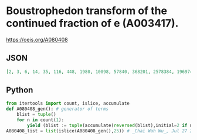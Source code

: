 # Boustrophedon transform of the continued fraction of e \(A003417\)\.
https://oeis.org/A080408
## JSON
```JSON
[2, 3, 6, 14, 35, 116, 448, 1980, 10098, 57840, 368201, 2578384, 19697486, 163017000, 1452918806, 13874348700, 141322966623, 1529472867448, 17526468199148, 211996227034964, 2699219798770446, 36085910558435148, 505406091697374877]
```
## Python
```Python
from itertools import count, islice, accumulate
def A080408_gen(): # generator of terms
    blist = tuple()
    for n in count(1):
        yield (blist := tuple(accumulate(reversed(blist),initial=2 if n == 1 else 1 if n % 3 else n//3<<1)))[-1]
A080408_list = list(islice(A080408_gen(),25)) # _Chai Wah Wu_, Jul 27 2022
```
